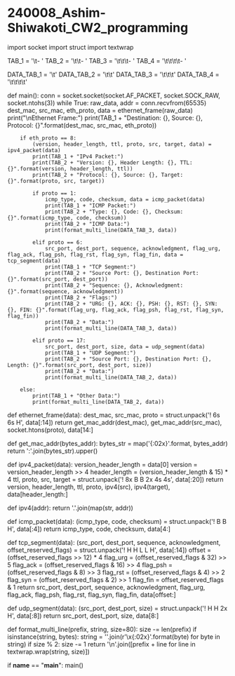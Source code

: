 # 240008_Ashim-Shiwakoti_CW2_programming

import socket
import struct
import textwrap

TAB_1 = '\t- '
TAB_2 = '\t\t- '
TAB_3 = '\t\t\t- '
TAB_4 = '\t\t\t\t- '

DATA_TAB_1 = '\t'
DATA_TAB_2 = '\t\t'
DATA_TAB_3 = '\t\t\t'
DATA_TAB_4 = '\t\t\t\t'

def main():
    conn = socket.socket(socket.AF_PACKET, socket.SOCK_RAW, socket.ntohs(3))
    while True:
        raw_data, addr = conn.recvfrom(65535)
        dest_mac, src_mac, eth_proto, data = ethernet_frame(raw_data)
        print("\nEthernet Frame:")
        print(TAB_1 + "Destination: {}, Source: {}, Protocol: {}".format(dest_mac, src_mac, eth_proto))

        if eth_proto == 8:
            (version, header_length, ttl, proto, src, target, data) = ipv4_packet(data)
            print(TAB_1 + "IPv4 Packet:")
            print(TAB_2 + "Version: {}, Header Length: {}, TTL: {}".format(version, header_length, ttl))
            print(TAB_2 + "Protocol: {}, Source: {}, Target: {}".format(proto, src, target))

            if proto == 1:
                icmp_type, code, checksum, data = icmp_packet(data)
                print(TAB_1 + "ICMP Packet:")
                print(TAB_2 + "Type: {}, Code: {}, Checksum: {}".format(icmp_type, code, checksum))
                print(TAB_2 + "ICMP Data:")
                print(format_multi_line(DATA_TAB_3, data))

            elif proto == 6:
                src_port, dest_port, sequence, acknowledgment, flag_urg, flag_ack, flag_psh, flag_rst, flag_syn, flag_fin, data = tcp_segment(data)
                print(TAB_1 + "TCP Segment:")
                print(TAB_2 + "Source Port: {}, Destination Port: {}".format(src_port, dest_port))
                print(TAB_2 + "Sequence: {}, Acknowledgment: {}".format(sequence, acknowledgment))
                print(TAB_2 + "Flags:")
                print(TAB_2 + "URG: {}, ACK: {}, PSH: {}, RST: {}, SYN: {}, FIN: {}".format(flag_urg, flag_ack, flag_psh, flag_rst, flag_syn, flag_fin))
                print(TAB_2 + "Data:")
                print(format_multi_line(DATA_TAB_3, data))

            elif proto == 17:
                src_port, dest_port, size, data = udp_segment(data)
                print(TAB_1 + "UDP Segment:")
                print(TAB_2 + "Source Port: {}, Destination Port: {}, Length: {}".format(src_port, dest_port, size))
                print(TAB_2 + "Data:")
                print(format_multi_line(DATA_TAB_2, data))

        else:
            print(TAB_1 + "Other Data:")
            print(format_multi_line(DATA_TAB_2, data))

def ethernet_frame(data):
    dest_mac, src_mac, proto = struct.unpack('! 6s 6s H', data[:14])
    return get_mac_addr(dest_mac), get_mac_addr(src_mac), socket.htons(proto), data[14:]

def get_mac_addr(bytes_addr):
    bytes_str = map('{:02x}'.format, bytes_addr)  
    return ':'.join(bytes_str).upper() 

def ipv4_packet(data):
    version_header_length = data[0]
    version = version_header_length >> 4
    header_length = (version_header_length & 15) * 4
    ttl, proto, src, target = struct.unpack('! 8x B B 2x 4s 4s', data[:20])
    return version, header_length, ttl, proto, ipv4(src), ipv4(target), data[header_length:]

def ipv4(addr):
    return '.'.join(map(str, addr))

def icmp_packet(data):
    (icmp_type, code, checksum) = struct.unpack('! B B H', data[:4])
    return icmp_type, code, checksum, data[4:]

def tcp_segment(data):
    (src_port, dest_port, sequence, acknowledgment, offset_reserved_flags) = struct.unpack('! H H L L H', data[:14])
    offset = (offset_reserved_flags >> 12) * 4
    flag_urg = (offset_reserved_flags & 32) >> 5
    flag_ack = (offset_reserved_flags & 16) >> 4
    flag_psh = (offset_reserved_flags & 8) >> 3
    flag_rst = (offset_reserved_flags & 4) >> 2
    flag_syn = (offset_reserved_flags & 2) >> 1
    flag_fin = offset_reserved_flags & 1
    return src_port, dest_port, sequence, acknowledgment, flag_urg, flag_ack, flag_psh, flag_rst, flag_syn, flag_fin, data[offset:]

def udp_segment(data):
    (src_port, dest_port, size) = struct.unpack('! H H 2x H', data[:8])
    return src_port, dest_port, size, data[8:]

def format_multi_line(prefix, string, size=80):
    size -= len(prefix)
    if isinstance(string, bytes):
        string = ''.join(r'\x{:02x}'.format(byte) for byte in string)
    if size % 2:
        size -= 1
    return '\n'.join([prefix + line for line in textwrap.wrap(string, size)])
    
if __name__ == "__main__":
    main()
